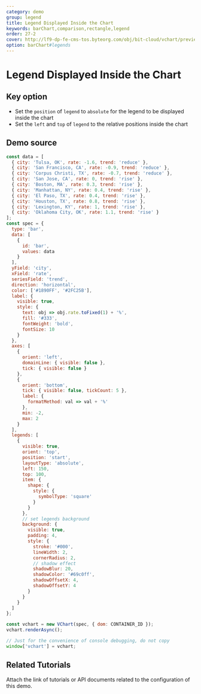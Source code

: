 ```yaml
---
category: demo
group: legend
title: Legend Displayed Inside the Chart
keywords: barChart,comparison,rectangle,legend
order: 27-2
cover: http://lf9-dp-fe-cms-tos.byteorg.com/obj/bit-cloud/vchart/preview/legend/float.png
option: barChart#legends
---
```


# Legend Displayed Inside the Chart

## Key option

- Set the `position` of `legend` to `absolute` for the legend to be displayed inside the chart
- Set the `left` and `top` of `legend` to the relative positions inside the chart

## Demo source

```javascript livedemo
const data = [
  { city: 'Tulsa, OK', rate: -1.6, trend: 'reduce' },
  { city: 'San Francisco, CA', rate: -0.9, trend: 'reduce' },
  { city: 'Corpus Christi, TX', rate: -0.7, trend: 'reduce' },
  { city: 'San Jose, CA', rate: 0, trend: 'rise' },
  { city: 'Boston, MA', rate: 0.3, trend: 'rise' },
  { city: 'Manhattan, NY', rate: 0.4, trend: 'rise' },
  { city: 'El Paso, TX', rate: 0.4, trend: 'rise' },
  { city: 'Houston, TX', rate: 0.8, trend: 'rise' },
  { city: 'Lexington, KY', rate: 1, trend: 'rise' },
  { city: 'Oklahoma City, OK', rate: 1.1, trend: 'rise' }
];
const spec = {
  type: 'bar',
  data: [
    {
      id: 'bar',
      values: data
    }
  ],
  yField: 'city',
  xField: 'rate',
  seriesField: 'trend',
  direction: 'horizontal',
  color: ['#1890FF', '#2FC25B'],
  label: {
    visible: true,
    style: {
      text: obj => obj.rate.toFixed(1) + '%',
      fill: '#333',
      fontWeight: 'bold',
      fontSize: 10
    }
  },
  axes: [
    {
      orient: 'left',
      domainLine: { visible: false },
      tick: { visible: false }
    },
    {
      orient: 'bottom',
      tick: { visible: false, tickCount: 5 },
      label: {
        formatMethod: val => val + '%'
      },
      min: -2,
      max: 2
    }
  ],
  legends: [
    {
      visible: true,
      orient: 'top',
      position: 'start',
      layoutType: 'absolute',
      left: 150,
      top: 100,
      item: {
        shape: {
          style: {
            symbolType: 'square'
          }
        }
      },
      // set legends background
      background: {
        visible: true,
        padding: 4,
        style: {
          stroke: '#000',
          lineWidth: 2,
          cornerRadius: 2,
          // shadow effect
          shadowBlur: 20,
          shadowColor: '#69c0ff',
          shadowOffsetX: 4,
          shadowOffsetY: 4
        }
      }
    }
  ]
};

const vchart = new VChart(spec, { dom: CONTAINER_ID });
vchart.renderAsync();

// Just for the convenience of console debugging, do not copy
window['vchart'] = vchart;
```

## Related Tutorials

Attach the link of tutorials or API documents related to the configuration of this demo.
